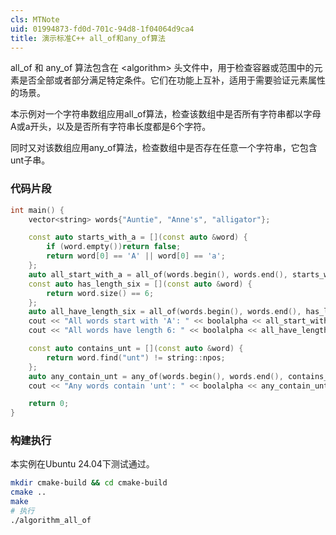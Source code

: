 ```yaml
---
cls: MTNote
uid: 01994873-fd0d-701c-94d8-1f04064d9ca4
title: 演示标准C++ all_of和any_of算法
---
```


all_of 和 any_of 算法包含在 \<algorithm\> 头文件中，用于检查容器或范围中的元素是否全部或者部分满足特定条件。它们在功能上互补，适用于需要验证元素属性的场景。

本示例对一个字符串数组应用all_of算法，检查该数组中是否所有字符串都以字母A或a开头，以及是否所有字符串长度都是6个字符。

同时又对该数组应用any_of算法，检查数组中是否存在任意一个字符串，它包含unt子串。

### 代码片段

```c++
int main() {
    vector<string> words{"Auntie", "Anne's", "alligator"};

    const auto starts_with_a = [](const auto &word) {
        if (word.empty())return false;
        return word[0] == 'A' || word[0] == 'a';
    };
    auto all_start_with_a = all_of(words.begin(), words.end(), starts_with_a);
    const auto has_length_six = [](const auto &word) {
        return word.size() == 6;
    };
    auto all_have_length_six = all_of(words.begin(), words.end(), has_length_six);
    cout << "All words start with 'A': " << boolalpha << all_start_with_a << endl;
    cout << "All words have length 6: " << boolalpha << all_have_length_six << endl;

    const auto contains_unt = [](const auto &word) {
        return word.find("unt") != string::npos;
    };
    auto any_contain_unt = any_of(words.begin(), words.end(), contains_unt);
    cout << "Any words contain 'unt': " << boolalpha << any_contain_unt << endl;

    return 0;
}
```

### 构建执行

本实例在Ubuntu 24.04下测试通过。

```bash
mkdir cmake-build && cd cmake-build
cmake ..
make
# 执行
./algorithm_all_of
```
